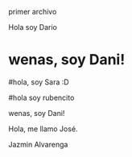 

primer archivo

Hola soy Dario

# wenas, soy Dani! #

#hola, soy Sara :D

#hola soy rubencito

wenas, soy Dani! 

Hola, me llamo José.

Jazmin Alvarenga




